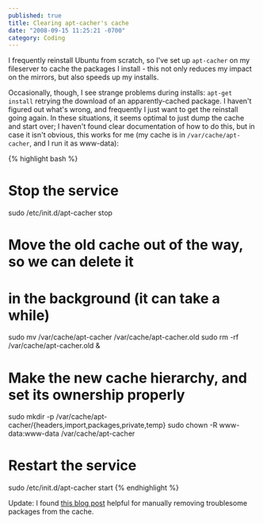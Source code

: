 ```yaml
---
published: true
title: Clearing apt-cacher's cache
date: "2008-09-15 11:25:21 -0700"
category: Coding
---
```


I frequently reinstall Ubuntu from scratch, so I've set up `apt-cacher` on my
fileserver to cache the packages I install - this not only reduces my impact
on the mirrors, but also speeds up my installs.<!--more-->

Occasionally, though, I see strange problems during installs: `apt-get install`
retrying the download of an apparently-cached package. I haven't figured out
what's wrong, and frequently I just want to get the reinstall going again. In
these situations, it seems optimal to just dump the cache and start over; I
haven't found clear documentation of how to do this, but in case it isn't
obvious, this works for me (my cache is in `/var/cache/apt-cacher`, and I run
it as www-data):

<!-- prettier-ignore-start -->
{% highlight bash %}
# Stop the service
sudo /etc/init.d/apt-cacher stop

# Move the old cache out of the way, so we can delete it
# in the background (it can take a while)
sudo mv /var/cache/apt-cacher /var/cache/apt-cacher.old
sudo rm -rf /var/cache/apt-cacher.old &

# Make the new cache hierarchy, and set its ownership properly
sudo mkdir -p /var/cache/apt-cacher/{headers,import,packages,private,temp}
sudo chown -R www-data:www-data /var/cache/apt-cacher

# Restart the service
sudo /etc/init.d/apt-cacher start
{% endhighlight %}
<!-- prettier-ignore-end -->

Update: I found
<a href="http://www.zyxware.com/articles/2008/07/27/how-to-fix-hash-sum-mismatch-and-size-mismatch-errors-from-apt-get-apt-cacher">this blog post</a>
helpful for manually removing troublesome packages from the cache.
